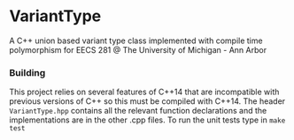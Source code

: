 # VariantType

A C++ union based variant type class implemented with compile time
polymorphism for EECS 281 @ The University of Michigan - Ann Arbor

### Building
This project relies on several features of C++14 that are incompatible with
previous versions of C++ so this must be compiled with C++14.  The header
`VariantType.hpp` contains all the relevant function declarations and the
implementations are in the other .cpp files.  To run the unit tests type in 
``make test``

